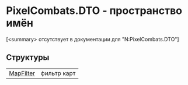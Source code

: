 # PixelCombats.DTO - пространство имён


\[&lt;summary&gt; отсутствует в документации для "N:PixelCombats.DTO"\]



## Структуры
<table>
<tr>
<td><a href="098d04a3-dd3c-39e8-277f-82f1a1cde40c">MapFilter</a></td>
<td>фильтр карт</td></tr>
</table>